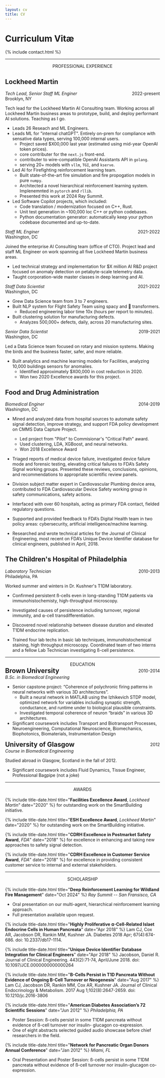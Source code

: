 ```yaml
---
layout: cv
title: CV
---
```


# Curriculum Vitæ

{% include contact.html %}

---
<center>PROFESSIONAL EXPERIENCE</center>

## Lockheed Martin

<div style="display: flex; justify-content: space-between;">
<span><em>Tech Lead, Senior Staff ML Enginer</em></span>
<span>2022-present</span>
</div>
Brooklyn, NY

Tech lead for the Lockheed Martin AI Consulting team. Working across all Lockheed Martin business areas to prototype, build, and deploy performant AI solutions. Teaching as I go.

* Leads 26 Reseach and ML Engineers.
* Leads ML for "internal chatGPT". Entirely on-prem for compliance with sensative data types, serving 100,000 internal users.
    * Project saved $X00,000 last year (estimated using mid-year OpenAI token prices).
    * core contributer for the `next.js` front-end.
    * contributer to wire-compatible OpenAI Assistants API in `golang`.
    * serving 20+ models with `vllm`, `TGI`, and `kserve`.
* Led AI for Firefighting reinforcement learning team.
    * Built state-of-the-art fire simulation and fire propogation models in pure `numpy`.
    * Architected a novel hierarchical reinforcement learning system. Implenemnted in `pytorch` and `rllib`.
    * Presented this work at 2024 Ray Summit.
* Led Software Copilot projects, which included:
    * Code translation / modernization focused on C++, Rust.
    * Unit test generation in ~100,000 loc C++ or python codebases.
    * Python documentation generator: automatically keep your python codebase documented and up-to-date.

<div style="display: flex; justify-content: space-between;">
<span><em>Staff ML Enginer</em></span>
<span>2021-2022</span>
</div>
Washington, DC

Joined the enterprise AI Consulting team (office of CTO).
Project lead and staff ML Engineer on work spanning all five Lockheed Martin business areas.

* Led technical strategy and implementation for $X million AI R&D project focused on anomaly detection on petabyte-scale telemetry data.
* Taught corporation-wide master classes in deep learning and AI.

<div style="display: flex; justify-content: space-between;">
<span><em>Staff Data Scientist</em></span>
<span>2021-2022</span>
</div>
Washington, DC

* Grew Data Science team from 3 to 7 engineers.
* Built NLP system for Flight Safety Team using spacy and 🤗 transformers.
    * Reduced engineering labor time 10x (hours per report to minutes).
* Built clustering solution for manufacturing defects.
    * Analyzes 500,000+ defects, daily, across 20 manufacturing sites.

<div style="display: flex; justify-content: space-between;">
<span><em>Senior Data Scientist</em></span>
<span>2019-2021</span>
</div>
Washington, DC

Led a Data Science team focused on rotary and mission systems. Making the birds and the business faster, safer, and more reliable.

* Built analytics and machine learning models for Facilities, analyzing
10,000 buildings sensors for anomalies.
    * Identified approximately $X00,000 in cost reduction in 2020.
    * Won two 2020 Excellence awards for this project.

## Food and Drug Administration

<div style="display: flex; justify-content: space-between;">
<span><em>Biomedical Enginer</em></span>
<span>2014-2019</span>
</div>
Washington, DC

* Mined and analyzed data from hospital sources to automate safety signal detection, improve strategy, and support FDA policy development on CMMS Data Capture Project.
    * Led project from "Pilot" to Commisionar's "Critical Path" award.
    * Used clustering, LDA, XGBoost, and neural networks.
    * Won 2018 Excellence Award

* Triaged reports of medical device failure, investigated device failure mode and forensic testing, elevating critical failures to FDA’s Safety Signal working groups. Presented these reviews, conclusions, opinions, and recommendations to appropriate scientific review panels.

* Division subject matter expert in Cardiovascular Plumbing device area, contributed to FDA Cardiovascular Device Safety working group in safety communications, safety actions.

* Interfaced with over 60 hospitals, acting as primary FDA contact, fielded regulatory questions.

* Supported and provided feedback to FDA’s Digital Health team in two policy areas: cybersecurity, artificial intelligence/machine learning.

* Researched and wrote technical articles for the Journal of Clinical Engineering, most recent on FDA’s Unique Device Identifier database for clinical engineers, published in April, 2018.

## The Children's Hospital of Philadelphia

<div style="display: flex; justify-content: space-between;">
<span><em>Laboratory Technician</em></span>
<span>2010-2013</span>
</div>
Philadelphia, PA

Worked summer and winters in Dr. Kushner's T1DM laboratory. 

* Confirmed persistent ß-cells even in long-standing T1DM patients via immunohistochemisty, high-throughput microscopy.

* Investigated causes of persistence including turnover, regional immunity, and ⍺-cell transdifferentiation. 

* Discovered novel relationship between disease duration and elevated T1DM endocrine replication.

* Trained four lab techs in basic lab techniques, immunohistochemical staining, high throughput microscopy. Coordinated team of two interns and a fellow Lab Technician investigating ß-cell persistence.

---
<center>EDUCATION</center>


<div style="display: flex; justify-content: space-between; align-items: center;">
<h2 style="margin: 0;">Brown University</h2>
<span>2010-2014</span>
</div>
<em>B.Sc. in Biomedical Engineering</em>

* Senior capstone project: “Coherence of polychronic firing patterns in neural networks with various 3D architectures”.
    * Built a neural network in MATLAB using the Izhikevich STDP model, optimized network for variables including synaptic strength, conductance, and runtime under to biological plausible constraints.
    * Investigated temporal coherence of neuron “braids” in various 3D architectures.
* Significant coursework includes Transport and Biotransport Processes, Neuroengineering, Computational Neuroscience, Biomechanics, Biophotonics, Biomaterials, Instrumentation Design

<div style="display: flex; justify-content: space-between; align-items: center;">
<h2 style="margin: 0;">University of Glasgow</h2>
<span>2012</span>
</div>
<em>Course in Biomedical Engineering</em>

Studied abroad in Glasgow, Scotland in the fall of 2012.

* Significant coursework includes Fluid Dynamics, Tissue Engineer, Professional Bagpipe (not a joke)

---
<center>AWARDS</center>
<br>
{% include title-date.html
title="<b>Facilities Excellence Award</b>, <em>Lockheed Martin</em>"
date="2020" %}
for outstanding work on the SmartBuilding initiative.


{% include title-date.html
title="<b>ESH Excellence Award</b>, <em>Lockheed Martin</em>"
date="2020" %}
for outstanding work on the SmartBuilding initiative.


{% include title-date.html
title="<b>CDRH Excellence in Postmarket Safety Award</b>, <em>FDA</em>"
date="2018" %}
for excellence in enhancing and taking new approaches to safety signal detection.

{% include title-date.html
title="<b>CDRH Excellence in Customer Service Award</b>, <em>FDA</em>"
date="2018" %}
for excellence in providing consistent customer service to internal and external stakeholders.

---
<center>SCHOLARSHIP</center>

<br>
{% include title-date.html
title="<b>Deep Reinforcement Learning for Wildland Fire Management</b>"
date="Oct 2024" %}
<em>Ray Summit -- San Fransisco, CA</em>

* Oral presentation on our multi-agent, hierarchical reinforcement learning approach.
* Full presentation available upon request.

{% include title-date.html
title="<b>Highly Proliferative ⍺-Cell-Related Islaet Endocrine Cells in Human Pancreata</b>"
date="Apr 2018" %}
Lam CJ, Cox AR, Jacobson DR, Rankin MM, Kushner JA.
Diabetes 2018 Apr; 67(4):674-686. doi: 10.2337/db17-1114.

{% include title-date.html
title="<b>Unique Device Identifier Database Integration for Clinical Engineers</b>"
date="Apr 2018" %}
Jacobson, Daniel R.
Journal of Clinical Engineering. 443(2):71-74, April/June 2018.
doi: 10.1097/JCE.0000000000000264

{% include title-date.html
title="<b>B-Cells Persist in T1D Pancreata Without Evidence of Ongoing B-Cell Turnover or Neogenesis</b>"
date="Aug 2017" %}
Lam CJ, Jacobson DR, Rankin MM, Cox AR, Kushner JA.
Journal of Clinical Endocrinology & Metabolism. 2017 Aug 1;102(8):2647-2659.
doi: 10.1210/jc.2016-3806

{% include title-date.html
title="<b>American Diabetes Association’s 72 Scientific Sessions</b>"
date="Jun 2012" %}
<em>Philadelphia, PA</em>

* Poster Session: ß-cells persist in some T1DM pancreata without evidence of ß-cell turnover nor insulin- glucagon co-expression.
* One of eight abstracts selected guided audio showcase before chief
researchers in the field.

{% include title-date.html
title="<b>Network for Pancreatic Organ Donors Annual Conference</b>"
date="Jan 2012" %}
<em>Miami, FL</em>

* Oral Presentation and Poster Session: ß-cells persist in some T1DM pancreata without evidence of ß-cell turnover nor insulin-glucagon co-expression.